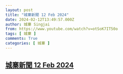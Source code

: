 ```yaml
---
layout: post
title: "城寨新聞 12 Feb 2024"
date: 2024-02-12T13:49:57.000Z
author: 城寨 Singjai
from: https://www.youtube.com/watch?v=otSoK7IT50o
tags: [ 城寨 ]
comments: True
categories: [ 城寨 ]
---
```

<!--1707745797000-->
[城寨新聞 12 Feb 2024](https://www.youtube.com/watch?v=otSoK7IT50o)
------

<div>

</div>
